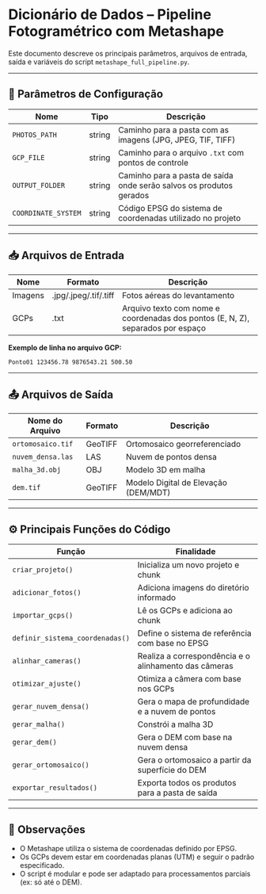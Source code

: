 
# Dicionário de Dados – Pipeline Fotogramétrico com Metashape

Este documento descreve os principais parâmetros, arquivos de entrada, saída e variáveis do script `metashape_full_pipeline.py`.

---

## 🔧 Parâmetros de Configuração

| Nome               | Tipo    | Descrição                                                                 |
|--------------------|---------|---------------------------------------------------------------------------|
| `PHOTOS_PATH`      | string  | Caminho para a pasta com as imagens (JPG, JPEG, TIF, TIFF)                |
| `GCP_FILE`         | string  | Caminho para o arquivo `.txt` com pontos de controle                      |
| `OUTPUT_FOLDER`    | string  | Caminho para a pasta de saída onde serão salvos os produtos gerados       |
| `COORDINATE_SYSTEM`| string  | Código EPSG do sistema de coordenadas utilizado no projeto                 |

---

## 📥 Arquivos de Entrada

| Nome               | Formato | Descrição                                                                 |
|--------------------|---------|---------------------------------------------------------------------------|
| Imagens            | .jpg/.jpeg/.tif/.tiff | Fotos aéreas do levantamento                                          |
| GCPs               | .txt    | Arquivo texto com nome e coordenadas dos pontos (E, N, Z), separados por espaço |

**Exemplo de linha no arquivo GCP:**

```
Ponto01 123456.78 9876543.21 500.50
```

---

## 📤 Arquivos de Saída

| Nome do Arquivo       | Formato  | Descrição                                       |
|------------------------|----------|-------------------------------------------------|
| `ortomosaico.tif`      | GeoTIFF  | Ortomosaico georreferenciado                    |
| `nuvem_densa.las`      | LAS      | Nuvem de pontos densa                           |
| `malha_3d.obj`         | OBJ      | Modelo 3D em malha                              |
| `dem.tif`              | GeoTIFF  | Modelo Digital de Elevação (DEM/MDT)           |

---

## ⚙️ Principais Funções do Código

| Função                  | Finalidade                                                        |
|--------------------------|-------------------------------------------------------------------|
| `criar_projeto()`        | Inicializa um novo projeto e chunk                                |
| `adicionar_fotos()`      | Adiciona imagens do diretório informado                           |
| `importar_gcps()`        | Lê os GCPs e adiciona ao chunk                                    |
| `definir_sistema_coordenadas()` | Define o sistema de referência com base no EPSG            |
| `alinhar_cameras()`      | Realiza a correspondência e o alinhamento das câmeras             |
| `otimizar_ajuste()`      | Otimiza a câmera com base nos GCPs                                |
| `gerar_nuvem_densa()`    | Gera o mapa de profundidade e a nuvem de pontos                   |
| `gerar_malha()`          | Constrói a malha 3D                                                |
| `gerar_dem()`            | Gera o DEM com base na nuvem densa                                |
| `gerar_ortomosaico()`    | Gera o ortomosaico a partir da superfície do DEM                  |
| `exportar_resultados()`  | Exporta todos os produtos para a pasta de saída                   |

---

## 📎 Observações

- O Metashape utiliza o sistema de coordenadas definido por EPSG.
- Os GCPs devem estar em coordenadas planas (UTM) e seguir o padrão especificado.
- O script é modular e pode ser adaptado para processamentos parciais (ex: só até o DEM).

